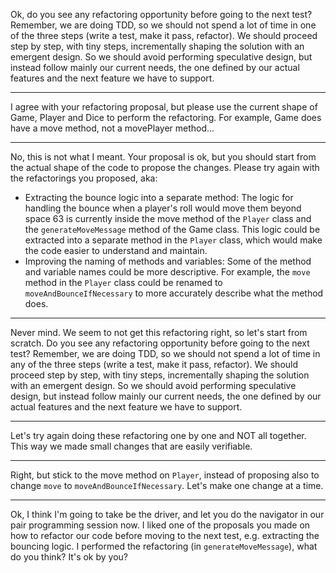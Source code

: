 Ok, do you see any refactoring opportunity before going to the next test? 
Remember, we are doing TDD, so we should not spend a lot of time in one of the three steps (write a test, make it pass, refactor). We should proceed step by step, with tiny steps, incrementally shaping the solution with an emergent design. So we should avoid performing speculative design, but instead follow mainly our current needs, the one defined by our actual features and the next feature we have to support.

---
I agree with your refactoring proposal, but please use the current shape of Game, Player and Dice to perform the refactoring. For example, Game does have a move method, not a movePlayer method...

---
No, this is not what I meant. Your proposal is ok, but you should start from the actual shape of the code to propose the changes. Please try again with the refactorings you proposed, aka:
- Extracting the bounce logic into a separate method: The logic for handling the bounce when a player's roll would move them beyond space 63 is currently inside the move method of the `Player` class and the `generateMoveMessage` method of the Game class. This logic could be extracted into a separate method in the `Player` class, which would make the code easier to understand and maintain.
- Improving the naming of methods and variables: Some of the method and variable names could be more descriptive. For example, the `move` method in the `Player` class could be renamed to `moveAndBounceIfNecessary` to more accurately describe what the method does.

---
Never mind. We seem to not get this refactoring right, so let's start from scratch. Do you see any refactoring opportunity before going to the next test? Remember, we are doing TDD, so we should not spend a lot of time in any of the three steps (write a test, make it pass, refactor). We should proceed step by step, with tiny steps, incrementally shaping the solution with an emergent design. So we should avoid performing speculative design, but instead follow mainly our current needs, the one defined by our actual features and the next feature we have to support.

---
Let's try again doing these refactoring one by one and NOT all together. This way we made small changes that are easily verifiable.

---
Right, but stick to the move method on `Player`, instead of proposing also to change `move` to `moveAndBounceIfNecessary`. Let's make one change at a time.

---
Ok, I think I'm going to take be the driver, and let you do the navigator in our pair programming session now. I liked one of the proposals you made on how to refactor our code before moving to the next test, e.g. extracting the bouncing logic. 
I performed the refactoring (in `generateMoveMessage`), what do you think? It's ok by you?
